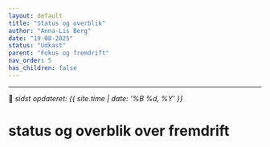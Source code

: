 ```yaml
---
layout: default
title: "Status og overblik"
author: "Anna-Lis Berg"
date: "19-08-2025"
status: "Udkast" 
parent: "Fokus og fremdrift"
nav_order: 5
has_children: false
---
```

---

📆 _sidst opdateret: {{ site.time | date: '%B %d, %Y' }}_

# status og overblik over fremdrift